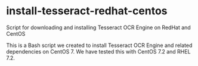 # install-tesseract-redhat-centos
Script for downloading and installing Tesseract OCR Engine on RedHat and CentOS

This is a Bash script we created to install Tesseract OCR Engine and related dependencies on CentOS 7. We have tested this with CentOS 7.2 and RHEL 7.2.
